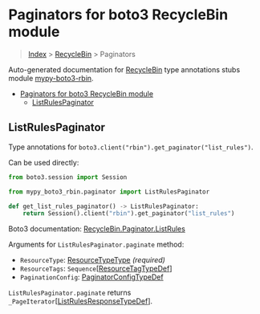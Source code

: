 <a id="paginators-for-boto3-recyclebin-module"></a>

# Paginators for boto3 RecycleBin module

> [Index](../README.md) > [RecycleBin](./README.md) > Paginators

Auto-generated documentation for
[RecycleBin](https://boto3.amazonaws.com/v1/documentation/api/latest/reference/services/rbin.html#RecycleBin)
type annotations stubs module
[mypy-boto3-rbin](https://pypi.org/project/mypy-boto3-rbin/).

- [Paginators for boto3 RecycleBin module](#paginators-for-boto3-recyclebin-module)
  - [ListRulesPaginator](#listrulespaginator)

<a id="listrulespaginator"></a>

## ListRulesPaginator

Type annotations for `boto3.client("rbin").get_paginator("list_rules")`.

Can be used directly:

```python
from boto3.session import Session

from mypy_boto3_rbin.paginator import ListRulesPaginator

def get_list_rules_paginator() -> ListRulesPaginator:
    return Session().client("rbin").get_paginator("list_rules")
```

Boto3 documentation:
[RecycleBin.Paginator.ListRules](https://boto3.amazonaws.com/v1/documentation/api/latest/reference/services/rbin.html#RecycleBin.Paginator.ListRules)

Arguments for `ListRulesPaginator.paginate` method:

- `ResourceType`: [ResourceTypeType](./literals.md#resourcetypetype)
  *(required)*
- `ResourceTags`:
  `Sequence`\[[ResourceTagTypeDef](./type_defs.md#resourcetagtypedef)\]
- `PaginationConfig`:
  [PaginatorConfigTypeDef](./type_defs.md#paginatorconfigtypedef)

`ListRulesPaginator.paginate` returns
`_PageIterator`\[[ListRulesResponseTypeDef](./type_defs.md#listrulesresponsetypedef)\].
